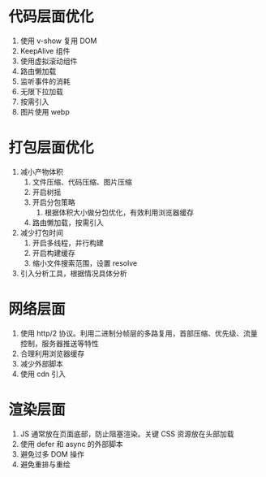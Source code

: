 # 代码层面优化

1. 使用 v-show 复用 DOM
2. KeepAlive 组件
3. 使用虚拟滚动组件
4. 路由懒加载
5. 监听事件的消耗
6. 无限下拉加载
7. 按需引入
8. 图片使用 webp

# 打包层面优化

1. 减小产物体积
   1. 文件压缩、代码压缩、图片压缩
   2. 开启树摇
   3. 开启分包策略
      1. 根据体积大小做分包优化，有效利用浏览器缓存
   4. 路由懒加载，按需引入
2. 减少打包时间
   1. 开启多线程，并行构建
   2. 开启构建缓存
   3. 缩小文件搜索范围，设置 resolve
3. 引入分析工具，根据情况具体分析

# 网络层面

1. 使用 http/2 协议。利用二进制分帧层的多路复用，首部压缩、优先级、流量控制，服务器推送等特性
2. 合理利用浏览器缓存
3. 减少外部脚本
4. 使用 cdn 引入

# 渲染层面

1. JS 通常放在页面底部，防止阻塞渲染。关键 CSS 资源放在头部加载
2. 使用 defer 和 async 的外部脚本
3. 避免过多 DOM 操作
4. 避免重排与重绘
